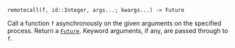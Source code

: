 ```
remotecall(f, id::Integer, args...; kwargs...) -> Future
```

Call a function `f` asynchronously on the given arguments on the specified process. Return a [`Future`](@ref). Keyword arguments, if any, are passed through to `f`.

